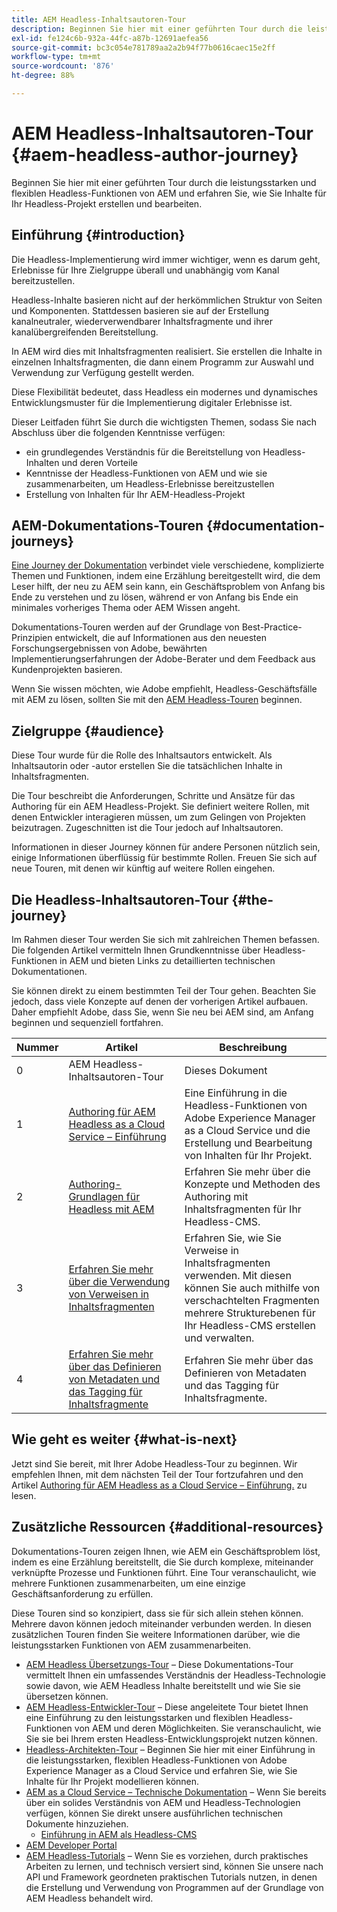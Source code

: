 ```yaml
---
title: AEM Headless-Inhaltsautoren-Tour
description: Beginnen Sie hier mit einer geführten Tour durch die leistungsstarken und flexiblen Headless-Funktionen von AEM, erkunden Sie ihre Möglichkeiten und erfahren Sie, wie Sie Inhalte für Ihr Projekt erstellen und bearbeiten.
exl-id: fe124c6b-932a-44fc-a87b-12691aefea56
source-git-commit: bc3c054e781789aa2a2b94f77b0616caec15e2ff
workflow-type: tm+mt
source-wordcount: '876'
ht-degree: 88%

---
```


# AEM Headless-Inhaltsautoren-Tour {#aem-headless-author-journey}

Beginnen Sie hier mit einer geführten Tour durch die leistungsstarken und flexiblen Headless-Funktionen von AEM und erfahren Sie, wie Sie Inhalte für Ihr Headless-Projekt erstellen und bearbeiten.

## Einführung {#introduction}

Die Headless-Implementierung wird immer wichtiger, wenn es darum geht, Erlebnisse für Ihre Zielgruppe überall und unabhängig vom Kanal bereitzustellen.

Headless-Inhalte basieren nicht auf der herkömmlichen Struktur von Seiten und Komponenten. Stattdessen basieren sie auf der Erstellung kanalneutraler, wiederverwendbarer Inhaltsfragmente und ihrer kanalübergreifenden Bereitstellung.

In AEM wird dies mit Inhaltsfragmenten realisiert. Sie erstellen die Inhalte in einzelnen Inhaltsfragmenten, die dann einem Programm zur Auswahl und Verwendung zur Verfügung gestellt werden.

Diese Flexibilität bedeutet, dass Headless ein modernes und dynamisches Entwicklungsmuster für die Implementierung digitaler Erlebnisse ist.

Dieser Leitfaden führt Sie durch die wichtigsten Themen, sodass Sie nach Abschluss über die folgenden Kenntnisse verfügen:

* ein grundlegendes Verständnis für die Bereitstellung von Headless-Inhalten und deren Vorteile
* Kenntnisse der Headless-Funktionen von AEM und wie sie zusammenarbeiten, um Headless-Erlebnisse bereitzustellen
* Erstellung von Inhalten für Ihr AEM-Headless-Projekt

## AEM-Dokumentations-Touren {#documentation-journeys}

[Eine Journey der Dokumentation](/help/journey-documentation/documentation-journeys.md) verbindet viele verschiedene, komplizierte Themen und Funktionen, indem eine Erzählung bereitgestellt wird, die dem Leser hilft, der neu zu AEM sein kann, ein Geschäftsproblem von Anfang bis Ende zu verstehen und zu lösen, während er von Anfang bis Ende ein minimales vorheriges Thema oder AEM Wissen angeht.

Dokumentations-Touren werden auf der Grundlage von Best-Practice-Prinzipien entwickelt, die auf Informationen aus den neuesten Forschungsergebnissen von Adobe, bewährten Implementierungserfahrungen der Adobe-Berater und dem Feedback aus Kundenprojekten basieren.

Wenn Sie wissen möchten, wie Adobe empfiehlt, Headless-Geschäftsfälle mit AEM zu lösen, sollten Sie mit den [AEM Headless-Touren](/help/journey-documentation/documentation-journeys.md) beginnen.

## Zielgruppe {#audience}

Diese Tour wurde für die Rolle des Inhaltsautors entwickelt. Als Inhaltsautorin oder -autor erstellen Sie die tatsächlichen Inhalte in Inhaltsfragmenten.

Die Tour beschreibt die Anforderungen, Schritte und Ansätze für das Authoring für ein AEM Headless-Projekt. Sie definiert weitere Rollen, mit denen Entwickler interagieren müssen, um zum Gelingen von Projekten beizutragen. Zugeschnitten ist die Tour jedoch auf Inhaltsautoren.

Informationen in dieser Journey können für andere Personen nützlich sein, einige Informationen überflüssig für bestimmte Rollen. Freuen Sie sich auf neue Touren, mit denen wir künftig auf weitere Rollen eingehen.

## Die Headless-Inhaltsautoren-Tour {#the-journey}

Im Rahmen dieser Tour werden Sie sich mit zahlreichen Themen befassen. Die folgenden Artikel vermitteln Ihnen Grundkenntnisse über Headless-Funktionen in AEM und bieten Links zu detaillierten technischen Dokumentationen.

Sie können direkt zu einem bestimmten Teil der Tour gehen. Beachten Sie jedoch, dass viele Konzepte auf denen der vorherigen Artikel aufbauen. Daher empfiehlt Adobe, dass Sie, wenn Sie neu bei AEM sind, am Anfang beginnen und sequenziell fortfahren.

| Nummer | Artikel | Beschreibung |
|---|---|---|
| 0 | AEM Headless-Inhaltsautoren-Tour | Dieses Dokument |
| 1 | [Authoring für AEM Headless as a Cloud Service – Einführung](introduction.md) | Eine Einführung in die Headless-Funktionen von Adobe Experience Manager as a Cloud Service und die Erstellung und Bearbeitung von Inhalten für Ihr Projekt. |
| 2 | [Authoring-Grundlagen für Headless mit AEM](basics.md) | Erfahren Sie mehr über die Konzepte und Methoden des Authoring mit Inhaltsfragmenten für Ihr Headless-CMS. |
| 3 | [Erfahren Sie mehr über die Verwendung von Verweisen in Inhaltsfragmenten](references.md) | Erfahren Sie, wie Sie Verweise in Inhaltsfragmenten verwenden. Mit diesen können Sie auch mithilfe von verschachtelten Fragmenten mehrere Strukturebenen für Ihr Headless-CMS erstellen und verwalten. |
| 4 | [Erfahren Sie mehr über das Definieren von Metadaten und das Tagging für Inhaltsfragmente](metadata-tagging.md) | Erfahren Sie mehr über das Definieren von Metadaten und das Tagging für Inhaltsfragmente. |

## Wie geht es weiter {#what-is-next}

Jetzt sind Sie bereit, mit Ihrer Adobe Headless-Tour zu beginnen. Wir empfehlen Ihnen, mit dem nächsten Teil der Tour fortzufahren und den Artikel [Authoring für AEM Headless as a Cloud Service – Einführung.](introduction.md) zu lesen.

<!--
### Choose Your Own Adventure {#choose-your-path}

However, Adobe wants you to succeed as you get started with your AEM Headless project, regardless of your learning style. So, consider these two options.

* If you prefer to continue to **learn about headless concepts and AEM's headless technologies**, you should continue your AEM headless journey as recommended by next reviewing the document [How to Model Your Content as AEM Content Models](model-your-content.md) where you learn how to model your content structure in AEM.
* If you prefer to **learn by doing**, you can jump to the [Getting Started with AEM Headless hands-on tutorial](https://experienceleague.adobe.com/docs/experience-manager-learn/getting-started-with-aem-headless/graphql/multi-step/overview.html) where you will jump directly into AEM Headless development by implementing a simple project to expose AEM headless content.
-->

## Zusätzliche Ressourcen {#additional-resources}

Dokumentations-Touren zeigen Ihnen, wie AEM ein Geschäftsproblem löst, indem es eine Erzählung bereitstellt, die Sie durch komplexe, miteinander verknüpfte Prozesse und Funktionen führt. Eine Tour veranschaulicht, wie mehrere Funktionen zusammenarbeiten, um eine einzige Geschäftsanforderung zu erfüllen.

Diese Touren sind so konzipiert, dass sie für sich allein stehen können. Mehrere davon können jedoch miteinander verbunden werden. In diesen zusätzlichen Touren finden Sie weitere Informationen darüber, wie die leistungsstarken Funktionen von AEM zusammenarbeiten.

* [AEM Headless Übersetzungs-Tour](/help/journey-headless/translation/overview.md) – Diese Dokumentations-Tour vermittelt Ihnen ein umfassendes Verständnis der Headless-Technologie sowie davon, wie AEM Headless Inhalte bereitstellt und wie Sie sie übersetzen können.
* [AEM Headless-Entwickler-Tour](/help/journey-headless/developer/overview.md) – Diese angeleitete Tour bietet Ihnen eine Einführung zu den leistungsstarken und flexiblen Headless-Funktionen von AEM und deren Möglichkeiten. Sie veranschaulicht, wie Sie sie bei Ihrem ersten Headless-Entwicklungsprojekt nutzen können.
* [Headless-Architekten-Tour](/help/journey-headless/architect/overview.md) – Beginnen Sie hier mit einer Einführung in die leistungsstarken, flexiblen Headless-Funktionen von Adobe Experience Manager as a Cloud Service und erfahren Sie, wie Sie Inhalte für Ihr Projekt modellieren können.
* [AEM as a Cloud Service – Technische Dokumentation](https://experienceleague.adobe.com/docs/experience-manager-cloud-service.html?lang=de) – Wenn Sie bereits über ein solides Verständnis von AEM und Headless-Technologien verfügen, können Sie direkt unsere ausführlichen technischen Dokumente hinzuziehen.
   * [Einführung in AEM als Headless-CMS](/help/headless/introduction.md)
* [AEM Developer Portal](https://experienceleague.adobe.com/landing/experience-manager/headless/developer.html?lang=de)
* [AEM Headless-Tutorials](https://experienceleague.adobe.com/docs/experience-manager-learn/getting-started-with-aem-headless/overview.html?lang=de) – Wenn Sie es vorziehen, durch praktisches Arbeiten zu lernen, und technisch versiert sind, können Sie unsere nach API und Framework geordneten praktischen Tutorials nutzen, in denen die Erstellung und Verwendung von Programmen auf der Grundlage von AEM Headless behandelt wird.
